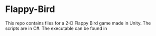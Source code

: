 # Flappy-Bird
This repo contains files for a 2-D Flappy Bird game made in Unity. The scripts are in C#.
The executable can be found in 
